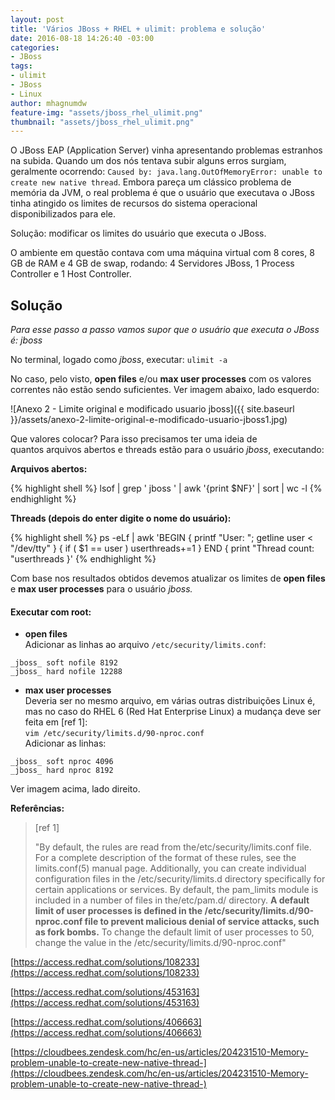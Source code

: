 ```yaml
---
layout: post
title: 'Vários JBoss + RHEL + ulimit: problema e solução'
date: 2016-08-18 14:26:40 -03:00
categories:
- JBoss
tags:
- ulimit
- JBoss
- Linux
author: mhagnumdw
feature-img: "assets/jboss_rhel_ulimit.png"
thumbnail: "assets/jboss_rhel_ulimit.png"
---
```


O JBoss EAP (Application Server) vinha apresentando problemas estranhos na subida. Quando um dos nós tentava subir alguns erros surgiam, geralmente ocorrendo: `Caused by: java.lang.OutOfMemoryError: unable to create new native thread`. Embora pareça um clássico problema de memória da JVM, o real problema é que o usuário que executava o JBoss tinha atingido os limites de recursos do sistema operacional disponibilizados para ele.

Solução: modificar os limites do usuário que executa o JBoss.

O ambiente em questão contava com uma máquina virtual com 8 cores, 8 GB de RAM e 4 GB de swap, rodando: 4 Servidores JBoss, 1 Process Controller e 1 Host Controller.

## **Solução**

_Para esse passo a passo vamos supor que o usuário que executa o JBoss é: jboss_

No terminal, logado como _jboss_, executar: `ulimit -a`

No caso, pelo visto, **open files** e/ou **max user processes** com os valores correntes não estão sendo suficientes. Ver imagem abaixo, lado esquerdo:

![Anexo 2 - Limite original e modificado usuario jboss]({{ site.baseurl }}/assets/anexo-2-limite-original-e-modificado-usuario-jboss1.jpg)

Que valores colocar? Para isso precisamos ter uma ideia de quantos arquivos abertos e threads estão para o usuário _jboss_, executando:

**Arquivos abertos:**

{% highlight shell %}
lsof | grep ' jboss ' | awk '{print $NF}' | sort | wc -l
{% endhighlight %}

**Threads (depois do enter digite o nome do usuário):**

{% highlight shell %}
ps -eLf | awk 'BEGIN { printf "User: "; getline user < "/dev/tty" } { if ( $1 == user ) userthreads+=1 } END { print "Thread count: "userthreads }'
{% endhighlight %}

Com base nos resultados obtidos devemos atualizar os limites de **open files** e **max user processes** para o usuário _jboss._

#### Executar com root:

- **open files**  
Adicionar as linhas ao arquivo `/etc/security/limits.conf`:  
```
_jboss_ soft nofile 8192  
_jboss_ hard nofile 12288
```

- **max user processes**  
Deveria ser no mesmo arquivo, em várias outras distribuições Linux é, mas no caso do RHEL 6 (Red Hat Enterprise Linux) a mudança deve ser feita em \[ref 1\]:  
`vim /etc/security/limits.d/90-nproc.conf`  
Adicionar as linhas:  
```
_jboss_ soft nproc 4096  
_jboss_ hard nproc 8192
```

Ver imagem acima, lado direito.

**Referências:**

> \[ref 1\]
> 
> "By default, the rules are read from the/etc/security/limits.conf file. For a complete description of the format of these rules, see the limits.conf(5) manual page. Additionally, you can create individual configuration files in the /etc/security/limits.d directory specifically for certain applications or services. By default, the pam_limits module is included in a number of files in the/etc/pam.d/ directory. <b>A default limit of user processes is defined in the /etc/security/limits.d/90-nproc.conf file to prevent malicious denial of service attacks, such as fork bombs.</b> To change the default limit of user processes to 50, change the value in the /etc/security/limits.d/90-nproc.conf"

[https://access.redhat.com/solutions/108233](https://access.redhat.com/solutions/108233)

[https://access.redhat.com/solutions/453163](https://access.redhat.com/solutions/453163)

[https://access.redhat.com/solutions/406663](https://access.redhat.com/solutions/406663)

[https://cloudbees.zendesk.com/hc/en-us/articles/204231510-Memory-problem-unable-to-create-new-native-thread-](https://cloudbees.zendesk.com/hc/en-us/articles/204231510-Memory-problem-unable-to-create-new-native-thread-)